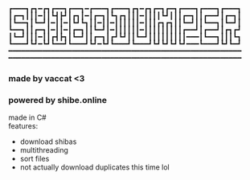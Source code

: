 <span style='font-family: "Lucida Console";line-height: 14px;font-size: 14px;display: inline-block;'>┏━━━┓┏┓━┏┓┏━━┓┏━━┓━┏━━━┓┏━━━┓┏┓━┏┓┏━┓┏━┓┏━━━┓┏━━━┓┏━━━┓<br>┃┏━┓┃┃┃━┃┃┗┫┣┛┃┏┓┃━┃┏━┓┃┗┓┏┓┃┃┃━┃┃┃┃┗┛┃┃┃┏━┓┃┃┏━━┛┃┏━┓┃<br>┃┗━━┓┃┗━┛┃━┃┃━┃┗┛┗┓┃┃━┃┃━┃┃┃┃┃┃━┃┃┃┏┓┏┓┃┃┗━┛┃┃┗━━┓┃┗━┛┃<br>┗━━┓┃┃┏━┓┃━┃┃━┃┏━┓┃┃┗━┛┃━┃┃┃┃┃┃━┃┃┃┃┃┃┃┃┃┏━━┛┃┏━━┛┃┏┓┏┛<br>┃┗━┛┃┃┃━┃┃┏┫┣┓┃┗━┛┃┃┏━┓┃┏┛┗┛┃┃┗━┛┃┃┃┃┃┃┃┃┃━━━┃┗━━┓┃┃┃┗┓<br>┗━━━┛┗┛━┗┛┗━━┛┗━━━┛┗┛━┗┛┗━━━┛┗━━━┛┗┛┗┛┗┛┗┛━━━┗━━━┛┗┛┗━┛<br>━━━━━━━━━━━━━━━━━━━━━━━━━━━━━━━━━━━━━━━━━━━━━━━━━━━━━━━<br>━━━━━━━━━━━━━━━━━━━━━━━━━━━━━━━━━━━━━━━━━━━━━━━━━━━━━━━<br></span>
### made by vaccat <3
### powered by shibe.online

made in C# <br>
features:
 - download shibas
 - multithreading
 - sort files
 - not actually download duplicates this time lol
